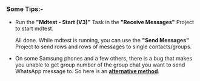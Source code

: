 ### Some Tips:-

  - Run the **"Mdtest - Start (V3)"** Task in the **"Receive Messages"** Project to start mdtest.

    All done. While mdtest is running, you can use the **"Send Messages"** Project to send rows and rows of messages to single contacts/groups.

  - On some Samsung phones and a few others, there is a bug that makes you unable to get group number of the group chat you want to send WhatsApp message to. So here is an **[alternative method](https://www.reddit.com/r/tasker/comments/11wi2om/comment/jfo08g2/)**.

